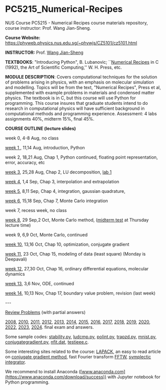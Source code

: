 # PC5215_Numerical-Recipes
NUS Course PC5215 - Numerical Recipes course materials repository, course instructor: Prof. Wang Jian-Sheng.

**Course Website:** https://phyweb.physics.nus.edu.sg/~phywjs/CZ5101/cz5101.html

**INSTRUCTOR:** Prof. [Wang Jian-Sheng](https://www.physics.nus.edu.sg/~phywjs)

**TEXTBOOKS**: "Introducing Python", B. Lubanovic; ``[Numerical Recipes](http://www.numerical.recipes/) in C (1992), the Art of Scientific Computing,'' W. H. Press, etc.

**MODULE DESCRIPTION**: Covers computational techniques for the solution of problems arising in physics, with an emphasis on molecular simulation and modelling. Topics will be from the text, "Numerical Recipes", Press et al, supplemented with example problems in materials and condensed matter physics. The textbook is in C, but this course will use Python for programming. This course insures that graduate students intend to do research in computational physics will have sufficient background in computational methods and programming experience. Assessment: 4 labs assignments 40%, midterm 15%, final 45%.

**COURSE OUTLINE (lecture slides)**

week 0, 4-8 Aug, no class

[week 1 ](https://phyweb.physics.nus.edu.sg/~phywjs/CZ5101/NR-lec1.pptx), 11,14 Aug, introduction, Python

week 2, 18,21 Aug, Chap 1, Python continued, floating point representation, error, accuracy, etc

[week 3](https://phyweb.physics.nus.edu.sg/~phywjs/CZ5101/NR-lec2.pptx), 25,28 Aug, Chap 2, LU decomposition, [lab 1](https://phyweb.physics.nus.edu.sg/~phywjs/CZ5101/lab1.pdf)

[week 4](https://phyweb.physics.nus.edu.sg/~phywjs/CZ5101/NR-lec3.pptx), 1,4 Sep, Chap 3, interpolation and extrapolation

[week 5](https://phyweb.physics.nus.edu.sg/~phywjs/CZ5101/NR-lec4.pptx), 8,11 Sep, Chap 4, integration, gaussian quadrature,

[week 6](http://www.physics.nus.edu.sg/~phywjs/BeijingWorkshop.html), 15,18 Sep, Chap 7, Monte Carlo integration

week 7, recess week, no class

[week 8](http://www.physics.nus.edu.sg/~phywjs/BeijingWorkshop.html), 29 Sep,2 Oct, Monte Carlo method, ([midterm test](https://phyweb.physics.nus.edu.sg/~phywjs/CZ5101/midterm-2024-ans.pdf) at Thursday lecture time)

week 9, 6,9 Oct, Monte Carlo, continued

[week 10](https://phyweb.physics.nus.edu.sg/~phywjs/CZ5101/NR-lec7.pptx), 13,16 Oct, Chap 10, optimization, conjugate gradient

[week 11](https://phyweb.physics.nus.edu.sg/~phywjs/CZ5101/NR-lec9.pptx), 23 Oct, Chap 15, modeling of data (least square) (Monday is Deepavali)

[week 12](https://phyweb.physics.nus.edu.sg/~phywjs/CZ5101/NR-lec10.pptx), 27,30 Oct, Chap 16, ordinary differential equations, molecular dynamics

[week 13](https://phyweb.physics.nus.edu.sg/~phywjs/CZ5101/NR-lec12.pptx), 3,6 Nov, ODE, continued

[week 14](https://phyweb.physics.nus.edu.sg/~phywjs/CZ5101/NR-lec11.pptx), 10,13 Nov, Chap 17, boundary value problem, revision (last week)

\---

[Review Problems](https://phyweb.physics.nus.edu.sg/~phywjs/CZ5101/prob-review.pdf) (with partial answers)

[2008](https://phyweb.physics.nus.edu.sg/~phywjs/CZ5101/final08-answers.pdf), [2010](https://phyweb.physics.nus.edu.sg/~phywjs/CZ5101/final10-answers.pdf), [2011](https://phyweb.physics.nus.edu.sg/~phywjs/CZ5101/final11-answers.pdf), [2012](https://phyweb.physics.nus.edu.sg/~phywjs/CZ5101/final12-answers.pdf), [2013](https://phyweb.physics.nus.edu.sg/~phywjs/CZ5101/final13-answers.pdf), [2014](https://phyweb.physics.nus.edu.sg/~phywjs/CZ5101/final14-answers.pdf), [2015](https://phyweb.physics.nus.edu.sg/~phywjs/CZ5101/final15-answers.pdf), [2016](https://phyweb.physics.nus.edu.sg/~phywjs/CZ5101/final16-answers.pdf), [2017](https://phyweb.physics.nus.edu.sg/~phywjs/CZ5101/final17-answers.pdf), [2018](https://phyweb.physics.nus.edu.sg/~phywjs/CZ5101/final18-answers.pdf), [2019](https://phyweb.physics.nus.edu.sg/~phywjs/CZ5101/final19-answers.pdf), [2020](https://phyweb.physics.nus.edu.sg/~phywjs/CZ5101/final20-answers.pdf), [2022](https://phyweb.physics.nus.edu.sg/~phywjs/CZ5101/final22-answers.pdf), [2023](https://phyweb.physics.nus.edu.sg/~phywjs/CZ5101/final23-answers.pdf), [2024](https://phyweb.physics.nus.edu.sg/~phywjs/CZ5101/final24-answers.pdf). final exam and answers.

Some sample codes: [stability.py](https://phyweb.physics.nus.edu.sg/~phywjs/CZ5101/stability.py), [ludcmp.py](https://phyweb.physics.nus.edu.sg/~phywjs/CZ5101/ludcmp.py), [polint.py](https://phyweb.physics.nus.edu.sg/~phywjs/CZ5101/polint.py), [trapzd.py](https://phyweb.physics.nus.edu.sg/~phywjs/CZ5101/trapzd.py), [mnist.py](https://phyweb.physics.nus.edu.sg/~phywjs/CZ5101/mnist.py), [conjugategradient.py](https://phyweb.physics.nus.edu.sg/~phywjs/CZ5101/CG.py), [nfit.dat](https://phyweb.physics.nus.edu.sg/~phywjs/CZ5101/nfit.dat), [testieee.c](https://phyweb.physics.nus.edu.sg/~phywjs/CZ5101/testieee.c).

Some interesting sites related to the course: [LAPACK](http://www.netlib.org/lapack/), an easy to read article on [conjugate gradient method](http://www-2.cs.cmu.edu/~quake-papers/painless-conjugate-gradient.pdf), fast Fourier transform [FFTW](http://www.fftw.org/), [symplectic integrator](https://arxiv.org/abs/1607.03882).

We recommend to install Anaconda ([www.anaconda.com](https://www.anaconda.com/download/success)) with Jupyter notebook for Python programming.
